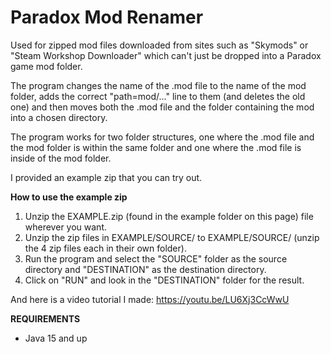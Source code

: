 # Paradox Mod Renamer
Used for zipped mod files downloaded from sites such as "Skymods" or "Steam Workshop Downloader" which can't just be dropped into a Paradox game mod folder.

The program changes the name of the .mod file to the name of the mod folder, adds the correct "path=mod/..." line to them (and deletes the old one) and then moves both the .mod file and the folder containing the mod into a chosen directory.

The program works for two folder structures, one where the .mod file and the mod folder is within the same folder and one where the .mod file is inside of the mod folder.

I provided an example zip that you can try out.

**How to use the example zip**

1. Unzip the EXAMPLE.zip (found in the example folder on this page) file wherever you want.
2. Unzip the zip files in EXAMPLE/SOURCE/ to EXAMPLE/SOURCE/ (unzip the 4 zip files each in their own folder).
3. Run the program and select the "SOURCE" folder as the source directory and "DESTINATION" as the destination directory.
4. Click on "RUN" and look in the "DESTINATION" folder for the result.

And here is a video tutorial I made: https://youtu.be/LU6Xj3CcWwU


**REQUIREMENTS**
- Java 15 and up
